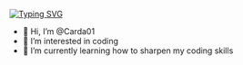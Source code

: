 <a href="https://git.io/typing-svg"><img src="https://readme-typing-svg.demolab.com?font=Fira+Code&weight=500&duration=4000&pause=1000&color=F7B69D&multiline=true&width=435&lines=Alfio+Cardillo;Student+%7C+Full+Stack+Developer;AI+%7C+Machine+Learning+" alt="Typing SVG" /></a>

- 👋 Hi, I’m @Carda01
- 👀 I’m interested in coding
- 🌱 I’m currently learning how to sharpen my coding skills

<!---
Carda01/Carda01 is a ✨ special ✨ repository because its `README.md` (this file) appears on your GitHub profile.
You can click the Preview link to take a look at your changes.
--->

